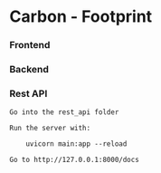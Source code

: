 # Carbon - Footprint



### Frontend


### Backend

### Rest API


```
Go into the rest_api folder

Run the server with:
    
    uvicorn main:app --reload

Go to http://127.0.0.1:8000/docs
```
